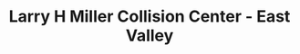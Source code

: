 ---
title: "Larry H Miller Collision Center - East Valley"
url: /mesa/larry-h-miller-collision-center-east-valley/
shop: car repair
---